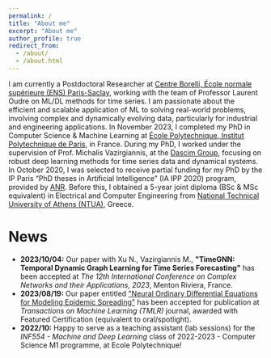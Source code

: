 ```yaml
---
permalink: /
title: "About me"
excerpt: "About me"
author_profile: true
redirect_from: 
  - /about/
  - /about.html
---
```

I am currently a Postdoctoral Researcher at [Centre Borelli, École normale supérieure (ENS) Paris-Saclay](https://centreborelli.ens-paris-saclay.fr/fr), working with the team of Professor Laurent Oudre on ML/DL methods for time series. I am passionate about the efficient and scalable application of ML to solving real-world problems, involving complex and dynamically evolving data, particularly for industrial and engineering applications. In November 2023, I completed my PhD in Computer Science & Machine Learning at [École Polytechnique, Institut Polytechnique de Paris](https://www.polytechnique.edu/), in France. During my PhD, I worked under the supervision of Prof. Michalis Vazirgiannis, at the [Dascim Group](http://www.lix.polytechnique.fr/dascim/), focusing on robust deep learning methods for time series data and dynamical systems. In October 2020, I was selected to receive partial funding for my PhD by the IP Paris “PhD theses in Artificial Intelligence” (IA IPP 2020) program, provided by [ANR](https://anr.fr/fr/). Before this, I obtained a 5-year joint diploma (BSc & MSc equivalent) in Electrical and Computer Engineering from [National Technical University of Athens (NTUA)](https://www.ece.ntua.gr/en), Greece. 

News
======
* **2023/10/04:** Our paper with Xu N., Vazirgiannis M., **"TimeGNN: Temporal Dynamic Graph Learning for Time Series Forecasting"** has been accepted at *The 12th International Conference on Complex Networks and their Applications, 2023*, Menton Riviera, France.
* **2023/08/19:** Our paper entitled ["Neural Ordinary Differential Equations for Modeling Epidemic Spreading"](https://openreview.net/forum?id=yrkJGne0vN) has been accepted for publication at *Transactions on Machine Learning (TMLR)* journal, awarded with Featured Certification (equivalent to oral/spotlight).
* **2022/10:** Happy to serve as a teaching assistant (lab sessions) for the *INF554 - Machine and Deep Learning* class of 2022-2023 - Computer Science M1 programme, at Ecole Polytechnique!